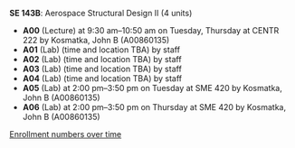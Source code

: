 **SE 143B**: Aerospace Structural Design II (4 units)

- **A00** (Lecture) at 9:30 am–10:50 am on Tuesday, Thursday at CENTR 222 by Kosmatka, John B (A00860135)
- **A01** (Lab) (time and location TBA) by staff
- **A02** (Lab) (time and location TBA) by staff
- **A03** (Lab) (time and location TBA) by staff
- **A04** (Lab) (time and location TBA) by staff
- **A05** (Lab) at 2:00 pm–3:50 pm on Tuesday at SME 420 by Kosmatka, John B (A00860135)
- **A06** (Lab) at 2:00 pm–3:50 pm on Thursday at SME 420 by Kosmatka, John B (A00860135)

[Enrollment numbers over time](./SE143B.tsv)
